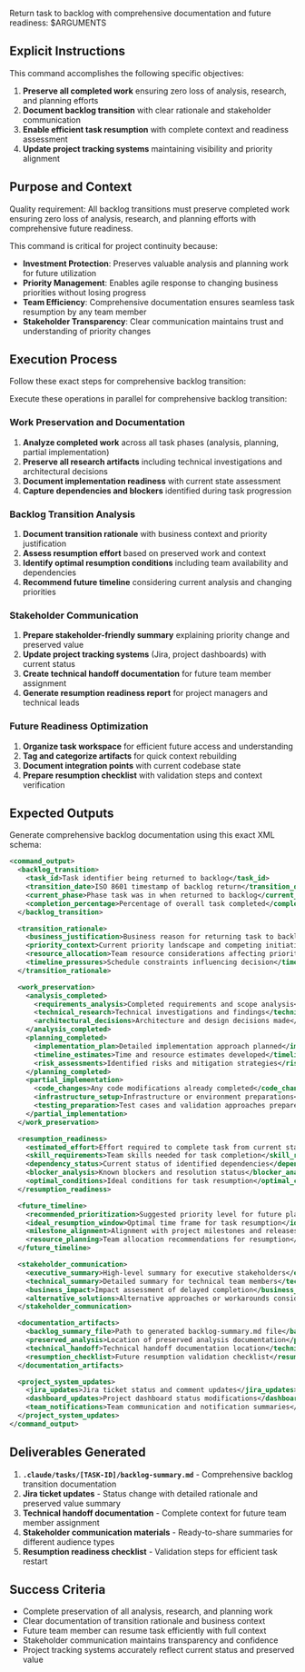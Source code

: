 Return task to backlog with comprehensive documentation and future readiness: $ARGUMENTS

## Explicit Instructions

This command accomplishes the following specific objectives:

1. **Preserve all completed work** ensuring zero loss of analysis, research, and planning efforts
2. **Document backlog transition** with clear rationale and stakeholder communication
3. **Enable efficient task resumption** with complete context and readiness assessment
4. **Update project tracking systems** maintaining visibility and priority alignment

## Purpose and Context

Quality requirement: All backlog transitions must preserve completed work ensuring zero loss of analysis, research, and planning efforts with comprehensive future readiness.

This command is critical for project continuity because:

- **Investment Protection**: Preserves valuable analysis and planning work for future utilization
- **Priority Management**: Enables agile response to changing business priorities without losing progress
- **Team Efficiency**: Comprehensive documentation ensures seamless task resumption by any team member
- **Stakeholder Transparency**: Clear communication maintains trust and understanding of priority changes

## Execution Process

Follow these exact steps for comprehensive backlog transition:

Execute these operations in parallel for comprehensive backlog transition:

### Work Preservation and Documentation

1. **Analyze completed work** across all task phases (analysis, planning, partial implementation)
2. **Preserve all research artifacts** including technical investigations and architectural decisions
3. **Document implementation readiness** with current state assessment
4. **Capture dependencies and blockers** identified during task progression

### Backlog Transition Analysis

1. **Document transition rationale** with business context and priority justification
2. **Assess resumption effort** based on preserved work and context
3. **Identify optimal resumption conditions** including team availability and dependencies
4. **Recommend future timeline** considering current analysis and changing priorities

### Stakeholder Communication

1. **Prepare stakeholder-friendly summary** explaining priority change and preserved value
2. **Update project tracking systems** (Jira, project dashboards) with current status
3. **Create technical handoff documentation** for future team member assignment
4. **Generate resumption readiness report** for project managers and technical leads

### Future Readiness Optimization

1. **Organize task workspace** for efficient future access and understanding
2. **Tag and categorize artifacts** for quick context rebuilding
3. **Document integration points** with current codebase state
4. **Prepare resumption checklist** with validation steps and context verification

## Expected Outputs

Generate comprehensive backlog documentation using this exact XML schema:

```xml
<command_output>
  <backlog_transition>
    <task_id>Task identifier being returned to backlog</task_id>
    <transition_date>ISO 8601 timestamp of backlog return</transition_date>
    <current_phase>Phase task was in when returned to backlog</current_phase>
    <completion_percentage>Percentage of overall task completed</completion_percentage>
  </backlog_transition>

  <transition_rationale>
    <business_justification>Business reason for returning task to backlog</business_justification>
    <priority_context>Current priority landscape and competing initiatives</priority_context>
    <resource_allocation>Team resource considerations affecting priority</resource_allocation>
    <timeline_pressures>Schedule constraints influencing decision</timeline_pressures>
  </transition_rationale>

  <work_preservation>
    <analysis_completed>
      <requirements_analysis>Completed requirements and scope analysis</requirements_analysis>
      <technical_research>Technical investigations and findings</technical_research>
      <architectural_decisions>Architecture and design decisions made</architectural_decisions>
    </analysis_completed>
    <planning_completed>
      <implementation_plan>Detailed implementation approach planned</implementation_plan>
      <timeline_estimates>Time and resource estimates developed</timeline_estimates>
      <risk_assessments>Identified risks and mitigation strategies</risk_assessments>
    </planning_completed>
    <partial_implementation>
      <code_changes>Any code modifications already completed</code_changes>
      <infrastructure_setup>Infrastructure or environment preparations</infrastructure_setup>
      <testing_preparation>Test cases and validation approaches prepared</testing_preparation>
    </partial_implementation>
  </work_preservation>

  <resumption_readiness>
    <estimated_effort>Effort required to complete task from current state</estimated_effort>
    <skill_requirements>Team skills needed for task completion</skill_requirements>
    <dependency_status>Current status of identified dependencies</dependency_status>
    <blocker_analysis>Known blockers and resolution status</blocker_analysis>
    <optimal_conditions>Ideal conditions for task resumption</optimal_conditions>
  </resumption_readiness>

  <future_timeline>
    <recommended_prioritization>Suggested priority level for future planning</recommended_prioritization>
    <ideal_resumption_window>Optimal time frame for task resumption</ideal_resumption_window>
    <milestone_alignment>Alignment with project milestones and releases</milestone_alignment>
    <resource_planning>Team allocation recommendations for resumption</resource_planning>
  </future_timeline>

  <stakeholder_communication>
    <executive_summary>High-level summary for executive stakeholders</executive_summary>
    <technical_summary>Detailed summary for technical team members</technical_summary>
    <business_impact>Impact assessment of delayed completion</business_impact>
    <alternative_solutions>Alternative approaches or workarounds considered</alternative_solutions>
  </stakeholder_communication>

  <documentation_artifacts>
    <backlog_summary_file>Path to generated backlog-summary.md file</backlog_summary_file>
    <preserved_analysis>Location of preserved analysis documentation</preserved_analysis>
    <technical_handoff>Technical handoff documentation location</technical_handoff>
    <resumption_checklist>Future resumption validation checklist</resumption_checklist>
  </documentation_artifacts>

  <project_system_updates>
    <jira_updates>Jira ticket status and comment updates</jira_updates>
    <dashboard_updates>Project dashboard status modifications</dashboard_updates>
    <team_notifications>Team communication and notification summaries</team_notifications>
  </project_system_updates>
</command_output>
```

## Deliverables Generated

1. **`.claude/tasks/[TASK-ID]/backlog-summary.md`** - Comprehensive backlog transition documentation
2. **Jira ticket updates** - Status change with detailed rationale and preserved value summary
3. **Technical handoff documentation** - Complete context for future team member assignment
4. **Stakeholder communication materials** - Ready-to-share summaries for different audience types
5. **Resumption readiness checklist** - Validation steps for efficient task restart

## Success Criteria

- Complete preservation of all analysis, research, and planning work
- Clear documentation of transition rationale and business context
- Future team member can resume task efficiently with full context
- Stakeholder communication maintains transparency and confidence
- Project tracking systems accurately reflect current status and preserved value
